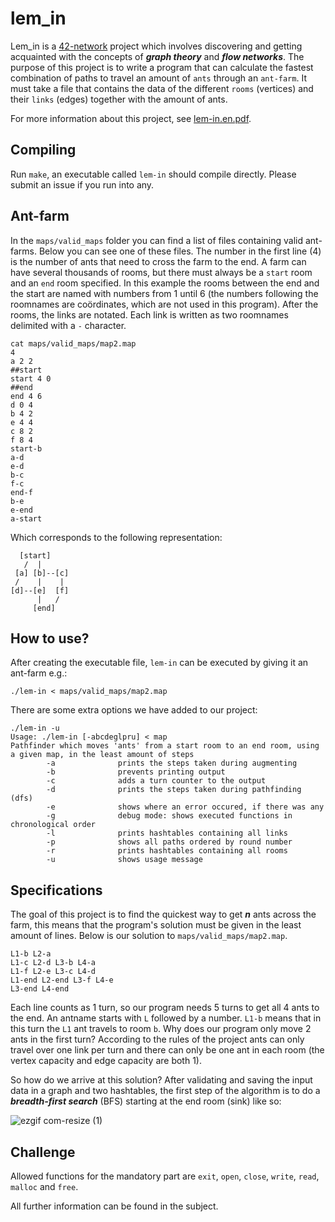 # lem_in
Lem_in is a [42-network](https://www.codam.nl/en/the-42-network) project which involves discovering and getting acquainted with the concepts of ***graph theory*** and ***flow networks***. The purpose of this project is to write a program that can calculate the fastest combination of paths to travel an amount of ```ants``` through an ```ant-farm```. It must take a file that contains the data of the different ```rooms``` (vertices) and their ```links``` (edges) together with the amount of ants.

For more information about this project, see [lem-in.en.pdf](https://github.com/nanderstabel/lem_in/blob/master/lem-in.en.pdf).

## Compiling
Run ```make```, an executable called ```lem-in``` should compile directly. Please submit an issue if you run into any.

## Ant-farm
In the ```maps/valid_maps``` folder you can find a list of files containing valid ant-farms. Below you can see one of these files. The number in the first line (4) is the number of ants that need to cross the farm to the end. A farm can have several thousands of rooms, but there must always be a ```start``` room and an ```end``` room specified. In this example the rooms between the end and the start are named with numbers from 1 until 6 (the numbers following the roomnames are coördinates, which are not used in this program). After the rooms, the links are notated. Each link is written as two roomnames delimited with a ```-``` character.

```
cat maps/valid_maps/map2.map
4
a 2 2
##start
start 4 0
##end
end 4 6
d 0 4
b 4 2
e 4 4
c 8 2
f 8 4
start-b
a-d
e-d
b-c
f-c
end-f
b-e
e-end
a-start
```

Which corresponds to the following representation:

```
  [start]
   /  |
 [a] [b]--[c]
 /    |    |
[d]--[e]  [f]
      |   /
     [end]
```

## How to use?
After creating the executable file, ```lem-in``` can be executed by giving it an ant-farm e.g.:

```./lem-in < maps/valid_maps/map2.map```

There are some extra options we have added to our project:

```
./lem-in -u
Usage: ./lem-in [-abcdeglpru] < map
Pathfinder which moves 'ants' from a start room to an end room, using a given map, in the least amount of steps
        -a              prints the steps taken during augmenting
        -b              prevents printing output
        -c              adds a turn counter to the output
        -d              prints the steps taken during pathfinding (dfs)
        -e              shows where an error occured, if there was any
        -g              debug mode: shows executed functions in chronological order
        -l              prints hashtables containing all links
        -p              shows all paths ordered by round number
        -r              prints hashtables containing all rooms
        -u              shows usage message
```

## Specifications
The goal of this project is to find the quickest way to get ***n*** ants across the farm, this means that the program's solution must be given in the least amount of lines. Below is our solution to ```maps/valid_maps/map2.map```.

```
L1-b L2-a
L1-c L2-d L3-b L4-a
L1-f L2-e L3-c L4-d
L1-end L2-end L3-f L4-e
L3-end L4-end
```

Each line counts as 1 turn, so our program needs 5 turns to get all 4 ants to the end. An antname starts with ```L``` followed by a number. ```L1-b``` means that in this turn the ```L1``` ant travels to room ```b```. Why does our program only move 2 ants in the first turn? According to the rules of the project ants can only travel over one link per turn and there can only be one ant in each room (the vertex capacity and edge capacity are both 1). 

So how do we arrive at this solution? After validating and saving the input data in a graph and two hashtables, the first step of the algorithm is to do a ***breadth-first search*** (BFS) starting at the end room (sink) like so:

![ezgif com-resize (1)](https://user-images.githubusercontent.com/43185740/86123770-57fc2280-bada-11ea-8124-7233ec038dae.gif)



## Challenge
Allowed functions for the mandatory part are ```exit```, ```open```, ```close```, ```write```, ```read```, ```malloc``` and ```free```.

All further information can be found in the subject.


